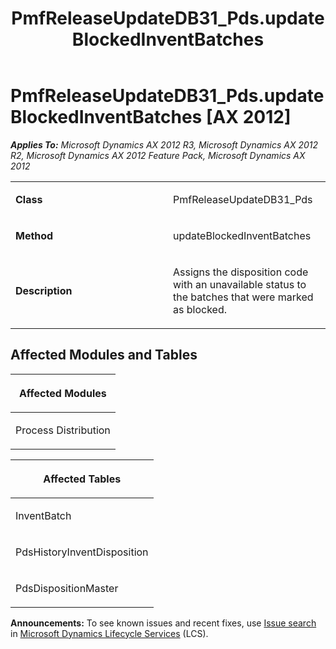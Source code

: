 ﻿---
title: PmfReleaseUpdateDB31_Pds.updateBlockedInventBatches
TOCTitle: PmfReleaseUpdateDB31_Pds.updateBlockedInventBatches
ms:assetid: 26b5b1f4-2d8f-7c9e-4ef7-e3a23b94e182
ms:mtpsurl: https://msdn.microsoft.com/en-us/library/JJ685054(v=AX.60)
ms:contentKeyID: 49707255
ms.date: 05/18/2015
mtps_version: v=AX.60
---

# PmfReleaseUpdateDB31\_Pds.updateBlockedInventBatches [AX 2012]


_**Applies To:** Microsoft Dynamics AX 2012 R3, Microsoft Dynamics AX 2012 R2, Microsoft Dynamics AX 2012 Feature Pack, Microsoft Dynamics AX 2012_

<table>
<colgroup>
<col style="width: 50%" />
<col style="width: 50%" />
</colgroup>
<tbody>
<tr class="odd">
<td><p><strong>Class</strong></p></td>
<td><p>PmfReleaseUpdateDB31_Pds</p></td>
</tr>
<tr class="even">
<td><p><strong>Method</strong></p></td>
<td><p>updateBlockedInventBatches</p></td>
</tr>
<tr class="odd">
<td><p><strong>Description</strong></p></td>
<td><p>Assigns the disposition code with an unavailable status to the batches that were marked as blocked.</p></td>
</tr>
</tbody>
</table>


## Affected Modules and Tables

<table>
<colgroup>
<col style="width: 100%" />
</colgroup>
<thead>
<tr class="header">
<th><p>Affected Modules</p></th>
</tr>
</thead>
<tbody>
<tr class="odd">
<td><p>Process Distribution</p></td>
</tr>
</tbody>
</table>


<table>
<colgroup>
<col style="width: 100%" />
</colgroup>
<thead>
<tr class="header">
<th><p>Affected Tables</p></th>
</tr>
</thead>
<tbody>
<tr class="odd">
<td><p>InventBatch</p></td>
</tr>
<tr class="even">
<td><p>PdsHistoryInventDisposition</p></td>
</tr>
<tr class="odd">
<td><p>PdsDispositionMaster</p></td>
</tr>
</tbody>
</table>

  
**Announcements:** To see known issues and recent fixes, use [Issue search](http://go.microsoft.com/fwlink/?linkid=389258) in [Microsoft Dynamics Lifecycle Services](http://go.microsoft.com/fwlink/?linkid=306505) (LCS).


